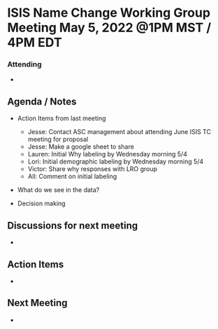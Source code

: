 # ISIS Name Change Working Group Meeting May 5, 2022 @1PM MST / 4PM EDT

### Attending

-

## Agenda / Notes

- Action Items from last meeting
  - Jesse: Contact ASC management about attending June ISIS TC meeting for proposal
  - Jesse: Make a google sheet to share
  - Lauren: Initial Why labeling by Wednesday morning 5/4
  - Lori: Initial demographic labeling by Wednesday morning 5/4
  - Victor: Share why responses with LRO group
  - All: Comment on initial labeling

- What do we see in the data?
- Decision making

## Discussions for next meeting

-

## Action Items

-

## Next Meeting

-
